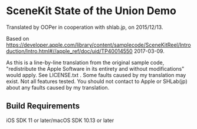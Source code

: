 # SceneKit State of the Union Demo

Translated by OOPer in cooperation with shlab.jp, on 2015/12/13.

Based on
<https://developer.apple.com/library/content/samplecode/SceneKitReel/Introduction/Intro.html#//apple_ref/doc/uid/TP40014550>
2017-03-09.

As this is a line-by-line translation from the original sample code, "redistribute the Apple Software in its entirety and without modifications" would apply. See LICENSE.txt .
Some faults caused by my translation may exist. Not all features tested.
You should not contact to Apple or SHLab(jp) about any faults caused by my translation.


## Build Requirements

iOS SDK 11 or later/macOS SDK 10.13 or later
